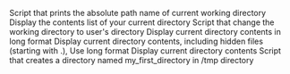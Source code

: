 Script that prints the absolute path name of current working directory
Display the contents list of your current directory
Script that change the working directory to user's directory
Display current directory contents in long format
Display current directory contents, including hidden files (starting with .), Use long format
Display current directory contents 
Script that creates a directory named my_first_directory in /tmp directory
